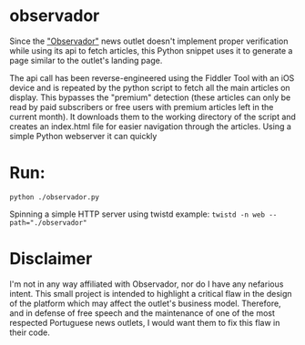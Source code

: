 # observador

Since the ["Observador"](https://observador.pt/) news outlet doesn't implement proper verification while using its api to fetch articles, this Python snippet uses it to generate a page similar to the outlet's landing page. 

The api call has been reverse-engineered using the Fiddler Tool with an iOS device and is repeated by the python script to fetch all the main articles on display. This bypasses the "premium" detection (these articles can only be read by paid subscribers or free users with premium articles left in the current month). It downloads them to the working directory of the script and creates an index.html file for easier navigation through the articles. Using a simple Python webserver it can quickly 
# Run:
`python ./observador.py`

Spinning a simple HTTP server using twistd example:
`twistd -n web --path="./observador"`

# Disclaimer
I'm not in any way affiliated with Observador, nor do I have any nefarious intent. This small project is intended to highlight a critical flaw in the design of the platform which may affect the outlet's business model. Therefore, and in defense of free speech and the maintenance of one of the most respected Portuguese news outlets, I would want them to fix this flaw in their code. 

